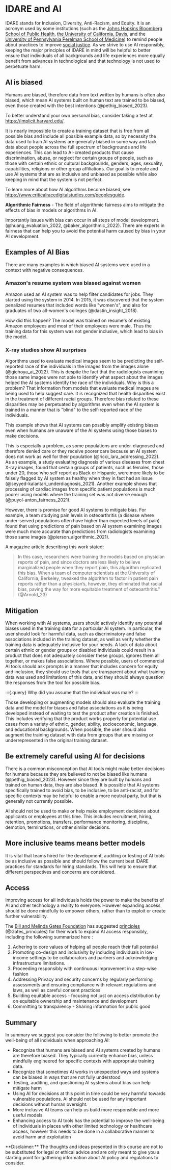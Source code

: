 




# IDARE and AI

IDARE stands for Inclusion, Diversity, Anti-Racism, and Equity. It is an acronym used by some institutions (such as the [Johns Hopkins Bloomberg School of Public Health](https://publichealth.jhu.edu/offices-and-services/office-of-inclusion-diversity-anti-racism-and-equity-idare), [the University of California, Davis](https://health.ucdavis.edu/diversity-inclusion/committees/departmental-committees-index.html), and the [University of Pennsylvania Perelman School of Medicine](https://www.med.upenn.edu/neurology/idare/)) to remind people about practices to improve [social justice](https://en.wikipedia.org/wiki/Social_justice). As we strive to use AI responsibly, keeping the major principles of IDARE in mind will be helpful to better ensure that individuals of all backgrounds and life experiences more equally benefit from advances in technological and that technology is not used to perpetuate harm.  

## AI is biased

Humans are biased, therefore data from text written by humans is often also biased, which mean AI systems built on human text are trained to be biased, even those created with the best intentions (@pethig_biased_2023).

To better understand your own personal bias, consider taking a test at https://implicit.harvard.edu/. 

It is nearly impossible to create a training dataset that is free from all possible bias and include all possible example data, so by necessity the data used to train AI systems are generally biased in some way and lack data about people across the full spectrum of backgrounds and life experiences. This can lead to AI-created products that cause discrimination, abuse, or neglect for certain groups of people, such as those with certain ethnic or cultural backgrounds, genders, ages, sexuality, capabilities, religions or other group affiliations. Our goal is to create and use AI systems that are as inclusive and unbiased as possible while also keeping in mind that the system is not perfect. 

To learn more about how AI algorithms become biased, see https://www.criticalracedigitalstudies.com/peoplesguide. 


<div class = dictionary>

**Algorithmic Fairness** - The field of algorithmic fairness aims to mitigate the effects of bias in models or algorithms in AI. 

</div>

Importantly issues with bias can occur in all steps of model development. (@huang_evaluation_2022, @baker_algorithmic_2022). There are experts in fairness that can help you to avoid the potential harm caused by bias in your AI development. 

## Examples of AI Bias

There are many examples in which biased AI systems were used in a context with negative consequences. 

### Amazon's resume system was biased against women

Amazon used an AI system was to help filter candidates for jobs. They started using the system in 2014. In 2015, it was discovered that the system penalized resumes that included words like "women's", and also for graduates of two all-women's colleges (@dastin_insight_2018). 

How did this happen? The model was trained on resume's of existing Amazon employees and most of their employees were male. Thus the training data for this system was not gender inclusive, which lead to bias in the model.

### X-ray studies show AI surprises


Algorithms used to evaluate medical images seem to be predicting the self-reported race of the individuals in the images from the images alone (@gichoya_ai_2022).  This is despite the fact that the radiologists examining those same images were not able to identify what aspect about the images helped the AI systems identify the race of the individuals. Why is this a problem? That information from models that evaluate medical images are being used to help suggest care. It is recognized that health disparities exist in the treatment of different racial groups. Therefore bias related to these disparities may be perpetuated by algorithms even when the AI system is trained in a manner that is "blind" to the self-reported race of the individuals.

This example shows that AI systems can possibly amplify existing biases even when humans are unaware of the AI systems using those biases to make decisions.

This is especially a problem, as some populations are under-diagnosed and therefore denied care or they receive poorer care because an AI system does not work as well for their population (@ricci_lara_addressing_2022). As an example,  a study evaluating diagnosis of various diseases from chest X-ray images, found that certain groups of patients, such as females, those under 20,  those who self report as Black or Hispanic, were more likely to be falsely flagged by  AI system as healthy when they in fact had an issue (@seyyed-kalantari_underdiagnosis_2021).  Another example shows that processing of cardiac images from specific patient populations is much poorer using models where the training set was not diverse enough (@puyol-anton_fairness_2021). 

However, there is promise for good AI systems to mitigate bias. For example,  a team studying pain levels in osteoarthritis (a disease where under-served populations often have higher than expected levels of pain) found that using predictions of pain based on AI system examining images were much more accurate than predictions from radiologists examining those same images (@pierson_algorithmic_2021).  

A magazine article describing this work stated:

> In this case, researchers were training the models based on physician reports of pain, and since doctors are less likely to believe marginalized people when they report pain, this algorithm replicated this bias. When a team of computer scientists at the University of California, Berkeley, tweaked the algorithm to factor in patient pain reports rather than a physician’s, however, they eliminated that racial bias, paving the way for more equitable treatment of osteoarthritis." (@Arnold_23)

## Mitigation

When working with AI systems, users should actively identify any potential biases used in the training data for a particular AI system. In particular, the user should look for harmful data, such as discriminatory and false associations included in the training dataset, as well as verify whether the training data is adequately inclusive for your needs. A lack of data about certain ethnic or gender groups or disabled individuals could result in a product that does not adequately consider these groups, ignores them all together, or makes false associations. Where possible, users of commercial AI tools should ask prompts in a manner that includes concern for equity and inclusion, they should use tools that are transparent about what training data was used and limitations of this data, and they should always question the responses from the tool for possible bias. 



:::{.query}
Why did you assume that the individual was male?
:::


Those developing or augmenting models should also evaluate the training data and the model for biases and false associations as it is being developed instead of waiting to test the product after creation is finished. This includes verifying that the product works properly for potential use cases from a variety of ethnic, gender, ability, socioeconomic, language, and educational backgrounds. When possible, the user should also augment the training dataset with data from groups that are missing or underrepresented in the original training dataset. 

## Be extremely careful using AI for decisions

There is a common misconception that AI tools might make better decisions for humans because they are believed to not be biased like humans (@pethig_biased_2023). However since they are built by humans and trained on human data, they are also biased. It is possible that AI systems specifically trained to avoid bias, to be inclusive, to be anti-racist, and  for specific contexts may be helpful to enable a more neutral party, but that is generally not currently possible.

AI should not be used to make or help make employment decisions about applicants or employees at this time. This includes recruitment, hiring, retention, promotions, transfers, performance monitoring, discipline, demotion, terminations, or other similar decisions. 

## More inclusive teams means better models

It is vital that teams hired for the development, auditing or testing of AI tools be as inclusive as possible and should follow the current best IDARE practices for standards for hiring standards. This will help to ensure that different perspectives and concerns are considered. 

 
## Access

Improving access for all individuals holds the power to make the benefits of AI and other technology a reality to everyone. However expanding access should be done mindfully to empower others, rather than to exploit or create further vulnerability. 

The [Bill and Melinda Gates Foundation](https://www.gatesfoundation.org/) has suggested [principles](https://www.gatesfoundation.org/ideas/articles/artificial-intelligence-ai-development-principles) (@Gates_principles) for their work to expand AI access responsibly, including the following summarized here :

1) Adhering to core values of helping all people reach their full potential
1) Promoting co-design and inclusivity by including individuals in low-income settings to be collaborators and partners and acknowledging infrastructure limitations.
1) Proceeding responsibly with continuous improvement in a step-wise fashion
1) Addressing Privacy and security concerns by regularly performing assessments and ensuring compliance with relevant regulations and laws, as well as careful consent practices
1) Building equitable access - focusing not just on access distribution by on equitable ownership and maintenance and development
1) Committing to transparency - Sharing information for public good


## Summary

In summary we suggest you consider the following to better promote the well-being of all individuals when approaching AI:

- Recognize that humans are biased and AI systems created by humans are therefore biased. They typically currently enhance bias, unless mindfully engineered for specific contexts with appropriate training data. 
- Recognize that sometimes AI works in unexpected ways and systems can be biased in ways that are not fully understood
- Testing, auditing, and questioning AI systems about bias can help mitigate harm
- Using AI for decisions at this point in time could be very harmful towards vulnerable populations. AI should not be used for any important decisions without human oversight.
- More inclusive AI teams can help us build more responsible and more useful models 
- Enhancing access to AI tools has the potential to improve the well-being of individuals in places with other limited technology or healthcare access, however this needs to be done in a collaborative manner to avoid harm and exploitation 

<div class = disclaimer>
**Disclaimer:** The thoughts and ideas presented in this course are not to be substituted for legal or ethical advice and are only meant to give you a starting point for gathering information about AI policy and regulations to consider.
</div>

